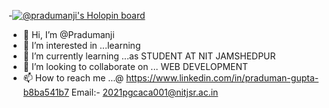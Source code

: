 -[![@pradumanji's Holopin board](https://holopin.me/pradumanji)](https://holopin.io/@pradumanji)
-  👋 Hi, I’m @Pradumanji
- 👀 I’m interested in ...learning 
- 🌱 I’m currently learning ...as STUDENT AT NIT JAMSHEDPUR
- 💞️ I’m looking to collaborate on ... WEB DEVELOPMENT
- 📫 How to reach me ...@ https://www.linkedin.com/in/praduman-gupta-b8ba541b7 Email:- 2021pgcaca001@nitjsr.ac.in

<!---
Pradumanji/Pradumanji is a ✨ special ✨ repository because its `README.md` (this file) appears on your GitHub profile.
You can click the Preview link to take a look at your changes.
--->
